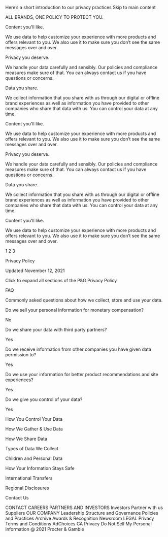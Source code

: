 Here’s a short introduction to our privacy practices
Skip to main content

ALL BRANDS, ONE POLICY TO PROTECT YOU.

Content you'll like.

We use data to help customize your experience with more products and offers relevant to you. We also use it to make sure you don’t see the same messages over and over.

Privacy you deserve.

We handle your data carefully and sensibly. Our policies and compliance measures make sure of that. You can always contact us if you have questions or concerns.

Data you share.

We collect information that you share with us through our digital or offline brand experiences as well as information you have provided to other companies who share that data with us. You can control your data at any time.

Content you'll like.

We use data to help customize your experience with more products and offers relevant to you. We also use it to make sure you don’t see the same messages over and over.

Privacy you deserve.

We handle your data carefully and sensibly. Our policies and compliance measures make sure of that. You can always contact us if you have questions or concerns.

Data you share.

We collect information that you share with us through our digital or offline brand experiences as well as information you have provided to other companies who share that data with us. You can control your data at any time.

Content you'll like.

We use data to help customize your experience with more products and offers relevant to you. We also use it to make sure you don’t see the same messages over and over.

1
2
3

Privacy Policy

Updated November 12, 2021

Click to expand all sections of the P&G Privacy Policy

FAQ

Commonly asked questions about how we collect, store and use your data.

Do we sell your personal information for monetary compensation?

No

Do we share your data with third party partners?

Yes

Do we receive information from other companies you have given data permission to?

Yes

Do we use your information for better product recommendations and site experiences?

Yes

Do we give you control of your data?

Yes

How You Control Your Data

How We Gather & Use Data

How We Share Data

Types of Data We Collect

Children and Personal Data

How Your Information Stays Safe

International Transfers

Regional Disclosures

Contact Us

CONTACT
CAREERS
PARTNERS AND INVESTORS
Investors
Partner with us
Suppliers
OUR COMPANY
Leadership
Structure and Governance
Policies and Practices
Archive
Awards & Recognition
Newsroom
LEGAL
Privacy
Terms and Conditions
AdChoices
CA Privacy
Do Not Sell My Personal Information
@ 2021 Procter & Gamble